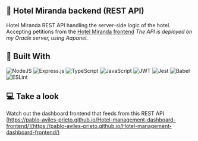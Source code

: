 
## 📰 Hotel Miranda backend (REST API)

  
Hotel Miranda REST API handling the server-side logic of the hotel. Accepting petitions from the [Hotel Miranda frontend](https://github.com/Pablo-Aviles-Prieto/Hotel-management-dashboard-frontend)
*The API is deployed on my Oracle server, using Aapanel.*
  

## 🔧 Built With

  

![NodeJS](https://img.shields.io/badge/node.js-6DA55F?style=for-the-badge&logo=node.js&logoColor=white) ![Express.js](https://img.shields.io/badge/express.js-%23404d59.svg?style=for-the-badge&logo=express&logoColor=%2361DAFB) ![TypeScript](https://img.shields.io/badge/typescript-%23007ACC.svg?style=for-the-badge&logo=typescript&logoColor=white)  ![JavaScript](https://img.shields.io/badge/javascript-%23323330.svg?style=for-the-badge&logo=javascript&logoColor=%23F7DF1E) ![JWT](https://img.shields.io/badge/JWT-black?style=for-the-badge&logo=JSON%20web%20tokens)  ![Jest](https://img.shields.io/badge/-jest-%23C21325?style=for-the-badge&logo=jest&logoColor=white) ![Babel](https://img.shields.io/badge/Babel-F9DC3e?style=for-the-badge&logo=babel&logoColor=black) ![ESLint](https://img.shields.io/badge/ESLint-4B3263?style=for-the-badge&logo=eslint&logoColor=white)

  

## 💻 Take a look

  
Watch out the dashboard frontend that feeds from this REST API [https://pablo-aviles-prieto.github.io/Hotel-management-dashboard-frontend/](https://pablo-aviles-prieto.github.io/Hotel-management-dashboard-frontend/)